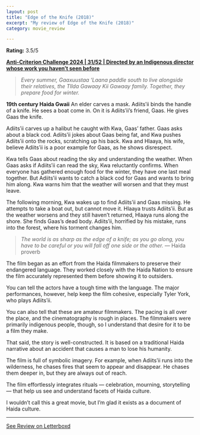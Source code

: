 ```yaml
---
layout: post
title: "Edge of the Knife (2018)"
excerpt: "My review of Edge of the Knife (2018)"
category: movie_review

---
```


**Rating:** 3.5/5

<b><a href="https://boxd.it/qBmUY/detail">Anti-Criterion Challenge 2024 | 31/52 | Directed by an Indigenous director whose work you haven’t seen before</a></b>

<blockquote><i>Every summer, Gaaxuustaa ‘Laana paddle south to live alongside their relatives, the Tllda Gawaay Kii Gawaay family. Together, they prepare food for winter.</i></blockquote>

<b>19th century Haida Gwaii</b>
An elder carves a mask. Adiitsʹii binds the handle of a knife. He sees a boat come in. On it is Adiitsʹii’s friend, Gaas. He gives Gaas the knife.

Adiitsʹii carves up a halibut he caught with Kwa, Gaas’ father. Gaas asks about a black cod. Adiitsʹii jokes about Gaas being fat, and Kwa pushes Adiitsʹii onto the rocks, scratching up his back. Kwa and Hlaaya, his wife, believe Adiitsʹii is a poor example for Gaas, as he shows disrespect.

Kwa tells Gaas about reading the sky and understanding the weather. When Gaas asks if Adiitsʹii can read the sky, Kwa reluctantly confirms. When everyone has gathered enough food for the winter, they have one last meal together. But Adiitsʹii wants to catch a black cod for Gaas and wants to bring him along. Kwa warns him that the weather will worsen and that they must leave.

The following morning, Kwa wakes up to find Adiitsʹii and Gaas missing. He attempts to take a boat out, but cannot move it. Hlaaya trusts Adiitsʹii. But as the weather worsens and they still haven’t returned, Hlaaya runs along the shore. She finds Gaas’s dead body. Adiitsʹii, horrified by his mistake, runs into the forest, where his torment changes him.

<blockquote><i>The world is as sharp as the edge of a knife; as you go along, you have to be careful or you will fall off one side or the other.</i> — Haida proverb</blockquote>

The film began as an effort from the Haida filmmakers to preserve their endangered language. They worked closely with the Haida Nation to ensure the film accurately represented them before showing it to outsiders.

You can tell the actors have a tough time with the language. The major performances, however, help keep the film cohesive, especially Tyler York, who plays Adiitsʹii.

You can also tell that these are amateur filmmakers. The pacing is all over the place, and the cinematography is rough in places. The filmmakers were primarily indigenous people, though, so I understand that desire for it to be a film they make.

That said, the story is well-constructed. It is based on a traditional Haida narrative about an accident that causes a man to lose his humanity.

The film is full of symbolic imagery. For example, when Adiitsʹii runs into the wilderness, he chases fires that seem to appear and disappear. He chases them deeper in, but they are always out of reach.

The film effortlessly integrates rituals — celebration, mourning, storytelling — that help us see and understand facets of Haida culture.

I wouldn’t call this a great movie, but I’m glad it exists as a document of Haida culture.

<hr>

[See Review on Letterboxd](https://boxd.it/6ZR2pP)
